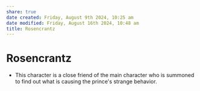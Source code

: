 ```yaml
---
share: true
date created: Friday, August 9th 2024, 10:25 am
date modified: Friday, August 16th 2024, 10:48 am
title: Rosencrantz
---
```


# Rosencrantz

- This character is a close friend of the main character who is summoned to find out what is causing the prince's strange behavior.